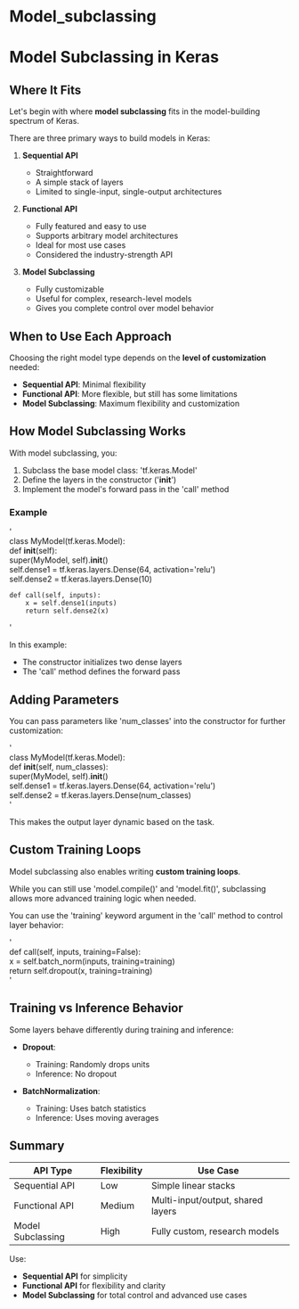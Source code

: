 # Model_subclassing

# Model Subclassing in Keras

## Where It Fits

Let's begin with where **model subclassing** fits in the model-building spectrum of Keras.

There are three primary ways to build models in Keras:

1. **Sequential API**
   - Straightforward
   - A simple stack of layers
   - Limited to single-input, single-output architectures

2. **Functional API**
   - Fully featured and easy to use
   - Supports arbitrary model architectures
   - Ideal for most use cases
   - Considered the industry-strength API

3. **Model Subclassing**
   - Fully customizable
   - Useful for complex, research-level models
   - Gives you complete control over model behavior

## When to Use Each Approach

Choosing the right model type depends on the **level of customization** needed:

- **Sequential API**: Minimal flexibility
- **Functional API**: More flexible, but still has some limitations
- **Model Subclassing**: Maximum flexibility and customization

## How Model Subclassing Works

With model subclassing, you:

1. Subclass the base model class: 'tf.keras.Model'
2. Define the layers in the constructor ('__init__')
3. Implement the model's forward pass in the 'call' method

### Example

'  
class MyModel(tf.keras.Model):  
    def __init__(self):  
        super(MyModel, self).__init__()  
        self.dense1 = tf.keras.layers.Dense(64, activation='relu')  
        self.dense2 = tf.keras.layers.Dense(10)  

    def call(self, inputs):  
        x = self.dense1(inputs)  
        return self.dense2(x)  
'

In this example:
- The constructor initializes two dense layers
- The 'call' method defines the forward pass

## Adding Parameters

You can pass parameters like 'num_classes' into the constructor for further customization:

'  
class MyModel(tf.keras.Model):  
    def __init__(self, num_classes):  
        super(MyModel, self).__init__()  
        self.dense1 = tf.keras.layers.Dense(64, activation='relu')  
        self.dense2 = tf.keras.layers.Dense(num_classes)  
'

This makes the output layer dynamic based on the task.

## Custom Training Loops

Model subclassing also enables writing **custom training loops**.

While you can still use 'model.compile()' and 'model.fit()', subclassing allows more advanced training logic when needed.

You can use the 'training' keyword argument in the 'call' method to control layer behavior:

'  
def call(self, inputs, training=False):  
    x = self.batch_norm(inputs, training=training)  
    return self.dropout(x, training=training)  
'

## Training vs Inference Behavior

Some layers behave differently during training and inference:

- **Dropout**:
  - Training: Randomly drops units
  - Inference: No dropout

- **BatchNormalization**:
  - Training: Uses batch statistics
  - Inference: Uses moving averages

## Summary

| API Type         | Flexibility | Use Case                          |
|------------------|-------------|-----------------------------------|
| Sequential API   | Low         | Simple linear stacks              |
| Functional API   | Medium      | Multi-input/output, shared layers |
| Model Subclassing| High        | Fully custom, research models     |

Use:
- **Sequential API** for simplicity
- **Functional API** for flexibility and clarity
- **Model Subclassing** for total control and advanced use cases
